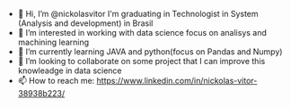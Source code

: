 - 👋 Hi, I’m @nickolasvitor
I'm graduating in Technologist in System (Analysis and development) in Brasil
- 👀 I’m interested in working with data science focus on analisys and  machining learning
- 🌱 I’m currently learning JAVA and python(focus on Pandas and Numpy)
- 💞️ I’m looking to collaborate on some project that I can improve this knowleadge in data science
- 📫 How to reach me: https://www.linkedin.com/in/nickolas-vitor-38938b223/


<!---
nickolasvitor/nickolasvitor is a ✨ special ✨ repository because its `README.md` (this file) appears on your GitHub profile.
You can click the Preview link to take a look at your changes.
--->
